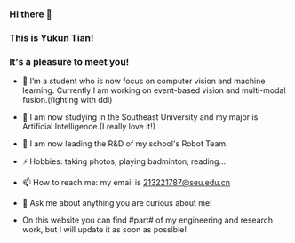 ### Hi there 👋
### This is Yukun Tian!
### It's a pleasure to meet you!

- 🔭 I’m a student who is now focus on computer vision and machine learning. Currently I am working on event-based vision and multi-modal fusion.(fighting with ddl)
- 👯 I am now studying in the Southeast University and my major is Artificial Intelligence.(I really love it!)
- 🌱 I am now leading the R&D of my school's Robot Team.
- ⚡ Hobbies: taking photos, playing badminton, reading...
- 📫 How to reach me: my email is 213221787@seu.edu.cn
- 💬 Ask me about anything you are curious about me!

- On this website you can find #part# of my engineering and research work, but I will update it as soon as possible!


<!--
**TTiannaiTT/TTiannaiTT** is a ✨ _special_ ✨ repository because its `README.md` (this file) appears on your GitHub profile.

Here are some ideas to get you started:

- 🔭 I’m currently working on ...
- 🌱 I’m currently learning ...
- 👯 I’m looking to collaborate on ...
- 🤔 I’m looking for help with ...
- 💬 Ask me about ...
- 📫 How to reach me: ...
- 😄 Pronouns: ...
- ⚡ Fun fact: ...
-->
